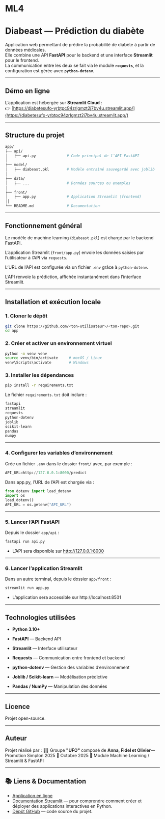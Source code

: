 # ML4

# Diabeast — Prédiction du diabète

Application web permettant de prédire la probabilité de diabète à partir de données médicales.  
Elle combine une API **FastAPI** pour le backend et une interface **Streamlit** pour le frontend.  
La communication entre les deux se fait via le module **`requests`**, et la configuration est gérée avec **`python-dotenv`**.

---

## Démo en ligne

L’application est hébergée sur **Streamlit Cloud** :  
👉 [https://diabetesufo-yrbtpc94zrlgmzt2j7bv4u.streamlit.app/](https://diabetesufo-yrbtpc94zrlgmzt2j7bv4u.streamlit.app/)

---

## Structure du projet

```bash
app/
├── api/
│   ├── api.py              # Code principal de l’API FastAPI
│
├── model/
│   ├── diabeast.pkl        # Modèle entraîné sauvegardé avec joblib
│
├── data/
│   ├── ...                 # Données sources ou exemples
│
├── front/
│   ├── app.py              # Application Streamlit (frontend)
││
└── README.md               # Documentation
```

---

## Fonctionnement général

Le modèle de machine learning (`diabeast.pkl`) est chargé par le backend FastAPI.

L’application Streamlit (`front/app.py`) envoie les données saisies par l’utilisateur à l’API via `requests`.

L’URL de l’API est configurée via un fichier `.env` grâce à `python-dotenv`.

L’API renvoie la prédiction, affichée instantanément dans l’interface Streamlit.

---

## Installation et exécution locale

### 1. Cloner le dépôt
```bash
git clone https://github.com/<ton-utilisateur>/<ton-repo>.git
cd app
```

### 2. Créer et activer un environnement virtuel
```bash
python -m venv venv
source venv/bin/activate     # macOS / Linux
venv\Scripts\activate        # Windows
```

### 3. Installer les dépendances
```bash
pip install -r requirements.txt
```


Le fichier `requirements.txt` doit inclure :
```python
fastapi
streamlit
requests
python-dotenv
joblib
scikit-learn
pandas
numpy
```

---

### 4. Configurer les variables d’environnement

Crée un fichier `.env` dans le dossier `front/` avec, par exemple :
```python
API_URL=http://127.0.0.1:8000/predict
```

Dans app.py, l’URL de l’API est chargée via :
```python
from dotenv import load_dotenv
import os
load_dotenv()
API_URL = os.getenv("API_URL")
```

---

### 5. Lancer l’API FastAPI

Depuis le dossier `app/api` :
```bash
fastapi run api.py
```

- L’API sera disponible sur http://127.0.0.1:8000

---

### 6. Lancer l’application Streamlit

Dans un autre terminal, depuis le dossier `app/front` :
```bash
streamlit run app.py
```

- L’application sera accessible sur http://localhost:8501

---

## Technologies utilisées

- **Python 3.10+**

- **FastAPI** — Backend API

- **Streamlit** — Interface utilisateur

- **Requests** — Communication entre frontend et backend

- **python-dotenv** — Gestion des variables d’environnement

- **Joblib / Scikit-learn** — Modélisation prédictive

- **Pandas / NumPy** — Manipulation des données

---

## Licence

Projet open-source.

---

## Auteur

Projet réalisé par :
👩‍💻 Groupe **"UFO"** composé de **Anna, Fidel et Olivier**— Promotion Simplon 2025
📅 Octobre 2025
📂 Module Machine Learning / Streamlit & FastAPI

---

## 📚 Liens & Documentation

- [Application en ligne](https://diabetesufo-yrbtpc94zrlgmzt2j7bv4u.streamlit.app/)  
- [Documentation Streamlit](https://docs.streamlit.io/) — pour comprendre comment créer et déployer des applications interactives en Python.  
- [Dépôt GitHub](https://github.com/AnnaVitry/DiabetesUFO) — code source du projet.

